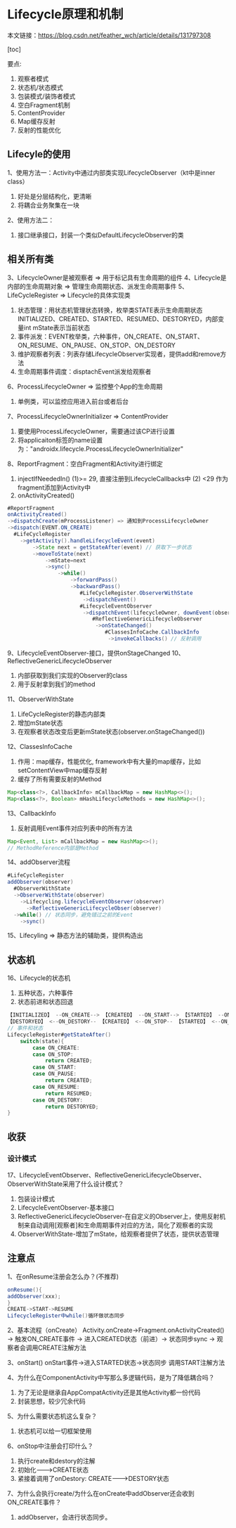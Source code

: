 # Lifecycle原理和机制

本文链接：https://blog.csdn.net/feather_wch/article/details/131797308

[toc]

要点:
1. 观察者模式
1. 状态机/状态模式
1. 包装模式/装饰者模式
1. 空白Fragment机制
1. ContentProvider
1. Map缓存反射
1. 反射的性能优化

## Lifecyle的使用
1、使用方法一：Activity中通过内部类实现LifecycleObserver（kt中是inner class）
1. 好处是分层结构化，更清晰
1. 将耦合业务聚集在一块

2、使用方法二：
1. 接口继承接口，封装一个类似DefaultLifecycleObserver的类

## 相关所有类
3、LifecycleOwner是被观察者 => 用于标记具有生命周期的组件
4、Lifecycle是内部的生命周期对象 => 管理生命周期状态、派发生命周期事件
5、LifeCycleRegister => Lifecycle的具体实现类
1. 状态管理：用状态机管理状态转换，枚举类STATE表示生命周期状态 INITIALIZED、CREATED、STARTED、RESUMED、DESTORYED，内部变量int mState表示当前状态
1. 事件派发：EVENT枚举类，六种事件，ON_CREATE、ON_START、ON_RESUME、ON_PAUSE、ON_STOP、ON_DESTORY
1. 维护观察者列表：列表存储LifecycleObserver实现者，提供add和remove方法
1. 生命周期事件调度：disptachEvent派发给观察者

6、ProcessLifecycleOwner => 监控整个App的生命周期
1. 单例类，可以监控应用进入前台或者后台

7、ProcessLifecycleOwnerInitializer => ContentProvider
1. 要使用ProcessLifecycleOwner，需要通过该CP进行设置
1. 将applicaiton标签的name设置为："androidx.lifecycle.ProcessLifecycleOwnerInitializer"

8、ReportFragment：空白Fragment和Activity进行绑定
1. injectIfNeededIn() (1)>= 29, 直接注册到LifecycleCallbacks中 (2) <29 作为fragment添加到Activity中
1. onActivityCreated()
```java
#ReportFragment
onActivityCreated()
->dispatchCreate(mProcessListener) => 通知到ProcessLifecycleOwner
->dispatch(EVENT.ON_CREATE)
  #LifeCycleRegister
    ->getActivity().handleLifecycleEvent(event)
        ->State next = getStateAfter(event) // 获取下一步状态
        ->moveToState(next)
            ->mState=next
            ->sync()
                ->while()
                    ->forwardPass()
                    ->backwardPass()
                       #LifeCycleRegister.ObserverWithState
                        ->dispatchEvent()
                       #LifecycleEventObserver
                        ->dispatchEvent(lifecycleOwner, downEvent(observer.mState))
                           #ReflectiveGenericLifecycleObserver
                            ->onStateChanged()
                               #ClassesInfoCache.CallbackInfo
                                ->invokeCallbacks() // 反射调用
```
9、LifecycleEventObserver-接口，提供onStageChanged
10、ReflectiveGenericLifecycleObserver
1. 内部获取到我们实现的Observer的class
1. 用于反射拿到我们的method

11、ObserverWithState
1. LifeCycleRegister的静态内部类
1. 增加mState状态
1. 在观察者状态改变后更新mState状态(observer.onStageChanged())

12、ClassesInfoCache
1. 作用：map缓存，性能优化, framework中有大量的map缓存，比如setContentView中map缓存反射
1. 缓存了所有需要反射的Method
```java
Map<class<?>, CallbackInfo> mCallbackMap = new HashMap<>();
Map<class<?>, Boolean> mHashLifecycleMethods = new HashMap<>();
```

13、CallbackInfo
1. 反射调用Event事件对应列表中的所有方法
```java
Map<Event, List> mCallbackMap = new HashMap<>();
// MethodReference内部是Method
```

14、addObserver流程
```java
#LifeCycleRegister
addObserver(observer)
  #ObserverWithState
  ->ObserverWithState(observer)
    ->Lifecycling.lifecycleEventObserver(observer)
      ->ReflectiveGenericLifecycleObser(observer)
  ->while() // 状态同步，避免错过之前的Event
    ->sync()
```

15、Lifecyling => 静态方法的辅助类，提供构造出

## 状态机

16、Lifecycle的状态机
1. 五种状态，六种事件
1. 状态前进和状态回退
```java
【INITIALIZED】 --ON_CREATE--> 【CREATED】 --ON_START--> 【STARTED】 --ON_RESUME--> 【RESUMED】
【DESTORYED】 <--ON_DESTORY-- 【CREATED】 <--ON_STOP-- 【STARTED】 <--ON_PAUSE-- 【RESUMED】
// 事件和状态
LifecycleRegister#getStateAfter()
    switch(state){
        case ON_CREATE:
        case ON_STOP:
            return CREATED;
        case ON_START:
        case ON_PAUSE:
            return CREATED;
        case ON_RESUME:
            return RESUMED;
        case ON_DESTORY:
            return DESTORYED;
}
```

## 收获

### 设计模式

17、LifecycleEventObserver、ReflectiveGenericLifecycleObserver、ObserverWithState采用了什么设计模式？
1. 包装设计模式
1. LifecycleEventObserver-基本接口
1. ReflectiveGenericLifecycleObserver-在自定义的Observer上，使用反射机制来自动调用[观察者]和生命周期事件对应的方法，简化了观察者的实现
1. ObserverWithState-增加了mState，给观察者提供了状态，提供状态管理

## 注意点
1、在onResume注册会怎么办？(不推荐)
```java
onResume(){
addObserver(xxx);
}
CREATE->START->RESUME
LifecycleRegister中while()循环做状态同步
```

2、基本流程（onCreate）
Activity.onCreate->Fragment.onActivityCreated() -> 触发ON_CREATE事件
-> 进入CREATED状态（前进）-> 状态同步sync -> 观察者会调用CREATE注解方法

3、onStart()
onStart事件->进入STARTED状态->状态同步 调用START注解方法

4、为什么在ComponentActivity中写那么多逻辑代码，是为了降低耦合吗？
1. 为了无论是继承自AppCompatActivity还是其他Activity都一份代码
1. 封装思想，较少冗余代码

5、为什么需要状态机这么复杂？
1. 状态机可以给一切框架使用

6、onStop中注册会打印什么？
1. 执行create和destory的注解
1. 初始化--->CREATE状态
1. 紧接着调用了onDestory: CREATE--->DESTORY状态

7、为什么会执行create/为什么在onCreate中addObserver还会收到ON_CREATE事件？
1. addObserver，会进行状态同步。

